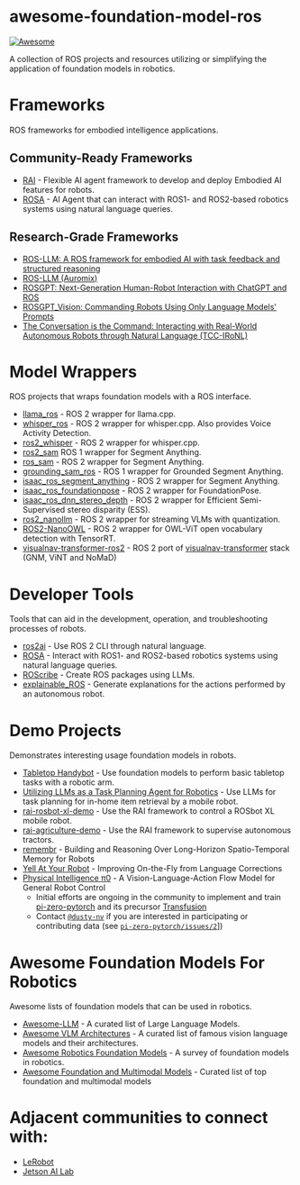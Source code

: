 # awesome-foundation-model-ros

[![Awesome](https://awesome.re/badge.svg)](https://awesome.re)

A collection of ROS projects and resources utilizing or simplifying the application of foundation models in robotics.

# Frameworks

ROS frameworks for embodied intelligence applications.

## Community-Ready Frameworks

- [RAI](https://github.com/RobotecAI/rai) - Flexible AI agent framework to develop and deploy Embodied AI features for robots.
- [ROSA](https://github.com/nasa-jpl/rosa) - AI Agent that can interact with ROS1- and ROS2-based robotics systems using natural language queries.

## Research-Grade Frameworks

- [ROS-LLM: A ROS framework for embodied AI with task feedback and structured reasoning](https://github.com/huawei-noah/HEBO/tree/rosllm/ROSLLM)
- [ROS-LLM (Auromix)](https://github.com/Auromix/ROS-LLM)
- [ROSGPT: Next-Generation Human-Robot Interaction with ChatGPT and ROS](https://github.com/aniskoubaa/rosgpt)
- [ROSGPT_Vision: Commanding Robots Using Only Language Models' Prompts](https://github.com/bilel-bj/ROSGPT_Vision)
- [The Conversation is the Command: Interacting with Real-World Autonomous Robots through Natural Language (TCC-IRoNL)](https://github.com/LinusNEP/TCC-IRoNL)

# Model Wrappers

ROS projects that wraps foundation models with a ROS interface.

- [llama_ros](https://github.com/mgonzs13/llama_ros) - ROS 2 wrapper for llama.cpp.
- [whisper_ros](https://github.com/mgonzs13/whisper_ros) - ROS 2 wrapper for whisper.cpp. Also provides Voice Activity Detection.
- [ros2_whisper](https://github.com/ros-ai/ros2_whisper) - ROS 2 wrapper for whisper.cpp.
- [ros2_sam](https://github.com/ros-ai/ros2_sam) ROS 1 wrapper for Segment Anything.
- [ros_sam](https://github.com/robot-learning-freiburg/ros_sam) - ROS 2 wrapper for Segment Anything.
- [grounding_sam_ros](https://github.com/HashimHS/grounding_sam_ros) - ROS 1 wrapper for Grounded Segment Anything.
- [isaac_ros_segment_anything](https://github.com/NVIDIA-ISAAC-ROS/isaac_ros_image_segmentation/tree/main/isaac_ros_segment_anything) - ROS 2 wrapper for Segment Anything.
- [isaac_ros_foundationpose](https://github.com/NVIDIA-ISAAC-ROS/isaac_ros_pose_estimation/tree/main/isaac_ros_foundationpose) - ROS 2 wrapper for FoundationPose.
- [isaac_ros_dnn_stereo_depth](https://github.com/NVIDIA-ISAAC-ROS/isaac_ros_dnn_stereo_depth) - ROS 2 wrapper for Efficient Semi-Supervised stereo disparity (ESS).
- [ros2_nanollm](https://github.com/NVIDIA-AI-IOT/ros2_nanollm) - ROS 2 wrapper for streaming VLMs with quantization.
- [ROS2-NanoOWL](https://github.com/NVIDIA-AI-IOT/ROS2-NanoOWL) - ROS 2 wrapper for OWL-ViT open vocabulary detection with TensorRT.
- [visualnav-transformer-ros2](https://github.com/RobotecAI/visualnav-transformer-ros2) - ROS 2 port of [visualnav-transformer](https://github.com/robodhruv/visualnav-transformer) stack (GNM, ViNT and NoMaD)

# Developer Tools

Tools that can aid in the development, operation, and troubleshooting processes of robots.

- [ros2ai](https://github.com/fujitatomoya/ros2ai) - Use ROS 2 CLI through natural language.
- [ROSA](https://github.com/nasa-jpl/rosa) - Interact with ROS1- and ROS2-based robotics systems using natural language queries.
- [ROScribe](https://github.com/RoboCoachTechnologies/ROScribe) - Create ROS packages using LLMs.
- [explainable_ROS](https://github.com/Dsobh/explainable_ROS) - Generate explanations for the actions performed by an autonomous robot.

# Demo Projects

Demonstrates interesting usage foundation models in robots.

- [Tabletop Handybot](https://github.com/ycheng517/tabletop-handybot) - Use foundation models to perform basic tabletop tasks with a robotic arm.
- [Utilizing LLMs as a Task Planning Agent for Robotics](https://github.com/hlfshell/wpi-capstone) - Use LLMs for task planning for in-home item retrieval by a mobile robot.
- [rai-rosbot-xl-demo](https://github.com/RobotecAI/rai-rosbot-xl-demo) - Use the RAI framework to control a ROSbot XL mobile robot.
- [rai-agriculture-demo](https://github.com/RobotecAI/rai-agriculture-demo) - Use the RAI framework to supervise autonomous tractors.
- [remembr](https://github.com/NVIDIA-AI-IOT/remembr) - Building and Reasoning Over Long-Horizon Spatio-Temporal Memory for Robots
- [Yell At Your Robot](https://yay-robot.github.io/) - Improving On-the-Fly from Language Corrections
- [Physical Intelligence π0](https://www.physicalintelligence.company/blog/pi0) - A Vision-Language-Action Flow Model for General Robot Control
  - Initial efforts are ongoing in the community to implement and train [pi-zero-pytorch](https://github.com/lucidrains/pi-zero-pytorch) and its precursor [Transfusion](https://github.com/lucidrains/transfusion-pytorch)
  - Contact [`@dusty-nv`](https://github.com/dusty-nv) if you are interested in participating or contributing data (see [`pi-zero-pytorch/issues/2`](https://github.com/lucidrains/pi-zero-pytorch/issues/2)])

# Awesome Foundation Models For Robotics

Awesome lists of foundation models that can be used in robotics.

- [Awesome-LLM](https://github.com/Hannibal046/Awesome-LLM) - A curated list of Large Language Models.
- [Awesome VLM Architectures](https://github.com/gokayfem/awesome-vlm-architectures) - A curated list of famous vision language models and their architectures.
- [Awesome Robotics Foundation Models](https://github.com/robotics-survey/Awesome-Robotics-Foundation-Models) - A survey of foundation models in robotics.
- [Awesome Foundation and Multimodal Models](https://github.com/SkalskiP/awesome-foundation-and-multimodal-models) - Curated list of top foundation and multimodal models

# Adjacent communities to connect with:

- [LeRobot](https://github.com/huggingface/lerobot)
- [Jetson AI Lab](https://www.jetson-ai-lab.com/)
